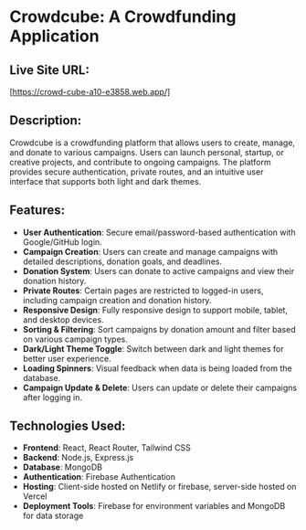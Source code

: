 # Crowdcube: A Crowdfunding Application

## Live Site URL:
[https://crowd-cube-a10-e3858.web.app/]

## Description:
Crowdcube is a crowdfunding platform that allows users to create, manage, and donate to various campaigns. Users can launch personal, startup, or creative projects, and contribute to ongoing campaigns. The platform provides secure authentication, private routes, and an intuitive user interface that supports both light and dark themes.

## Features:
- **User Authentication**: Secure email/password-based authentication with Google/GitHub login.
- **Campaign Creation**: Users can create and manage campaigns with detailed descriptions, donation goals, and deadlines.
- **Donation System**: Users can donate to active campaigns and view their donation history.
- **Private Routes**: Certain pages are restricted to logged-in users, including campaign creation and donation history.
- **Responsive Design**: Fully responsive design to support mobile, tablet, and desktop devices.
- **Sorting & Filtering**: Sort campaigns by donation amount and filter based on various campaign types.
- **Dark/Light Theme Toggle**: Switch between dark and light themes for better user experience.
- **Loading Spinners**: Visual feedback when data is being loaded from the database.
- **Campaign Update & Delete**: Users can update or delete their campaigns after logging in.

## Technologies Used:
- **Frontend**: React, React Router, Tailwind CSS
- **Backend**: Node.js, Express.js
- **Database**: MongoDB
- **Authentication**: Firebase Authentication
- **Hosting**: Client-side hosted on Netlify or firebase, server-side hosted on Vercel
- **Deployment Tools**: Firebase for environment variables and MongoDB for data storage



